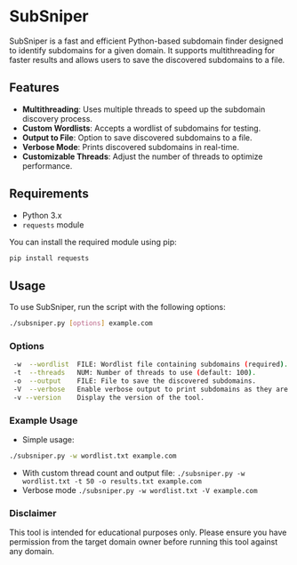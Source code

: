 # SubSniper

SubSniper is a fast and efficient Python-based subdomain finder designed to identify subdomains for a given domain. It supports multithreading for faster results and allows users to save the discovered subdomains to a file.

## Features

- **Multithreading**: Uses multiple threads to speed up the subdomain discovery process.
- **Custom Wordlists**: Accepts a wordlist of subdomains for testing.
- **Output to File**: Option to save discovered subdomains to a file.
- **Verbose Mode**: Prints discovered subdomains in real-time.
- **Customizable Threads**: Adjust the number of threads to optimize performance.

## Requirements

- Python 3.x
- `requests` module

You can install the required module using pip:

```bash
pip install requests
```


## Usage
To use SubSniper, run the script with the following options:

```sh
./subsniper.py [options] example.com
```

### Options
```sh
 -w  --wordlist  FILE: Wordlist file containing subdomains (required).
 -t  --threads   NUM: Number of threads to use (default: 100).
 -o  --output    FILE: File to save the discovered subdomains.
 -V  --verbose   Enable verbose output to print subdomains as they are found.
 -v --version    Display the version of the tool.
```


### Example Usage
+ Simple usage:

```sh 
./subsniper.py -w wordlist.txt example.com
```
+ With custom thread count and output file:
`./subsniper.py -w wordlist.txt -t 50 -o results.txt example.com`
+ Verbose mode
`./subsniper.py -w wordlist.txt -V example.com`


### Disclaimer
This tool is intended for educational purposes only. Please ensure you have permission from the target domain owner before running this tool against any domain.
